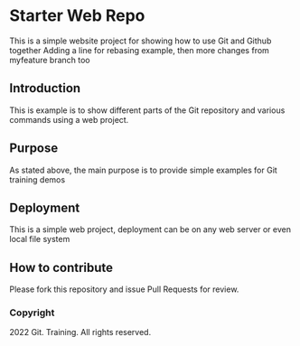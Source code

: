 # Starter Web Repo

This is a simple website project for showing how to use Git and Github together
Adding a line for rebasing example, then more changes from myfeature branch too

## Introduction 
This is example is to show different parts of the Git repository and various commands using a web project.

## Purpose

As stated above, the main purpose is to provide simple examples for Git training demos

## Deployment
This is a simple web project, deployment can be on any web server or even local file system


## How to contribute

Please fork this repository and issue Pull Requests for review.

### Copyright

2022 Git. Training. All rights reserved.
